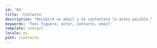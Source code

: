 ```yaml
---
id: '04'
title: 'Contacto'
description: "Recibiré un email y te contestaré lo antes posible."
keywords: 'Toni figuera, actor, contacto, email'
template: contact
locale: es
path: /contacto
---
```

